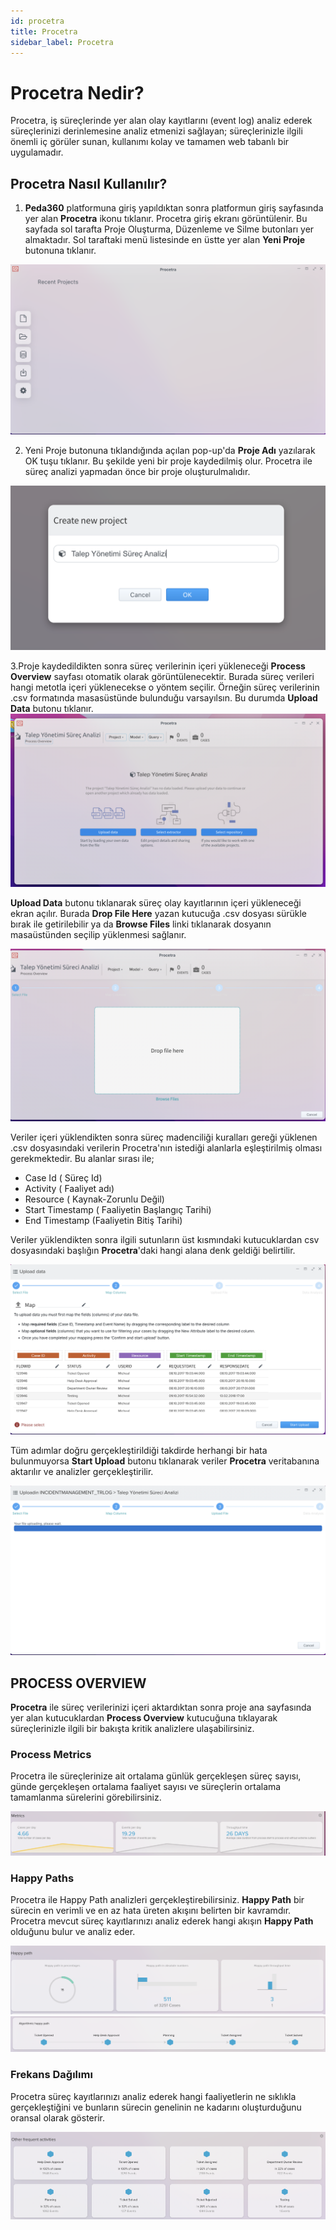 ```yaml
---
id: procetra
title: Procetra
sidebar_label: Procetra
---
```


# Procetra Nedir?

Procetra, iş süreçlerinde yer alan olay kayıtlarını (event log) analiz ederek süreçlerinizi derinlemesine analiz etmenizi sağlayan; süreçlerinizle ilgili önemli iç görüler sunan, kullanımı kolay ve tamamen web tabanlı bir uygulamadır.

## Procetra Nasıl Kullanılır?

1. **Peda360** platformuna giriş yapıldıktan sonra platformun giriş sayfasında yer alan **Procetra** ikonu tıklanır. Procetra giriş ekranı görüntülenir. Bu sayfada sol tarafta Proje Oluşturma, Düzenleme ve Silme butonları yer almaktadır. Sol taraftaki menü listesinde en üstte yer alan **Yeni Proje** butonuna tıklanır.

![Procetra Giriş](../images/p01.png)

2. Yeni Proje butonuna tıklandığında açılan pop-up'da **Proje Adı** yazılarak OK tuşu tıklanır. Bu şekilde yeni bir proje kaydedilmiş olur. Procetra ile süreç analizi yapmadan önce bir proje oluşturulmalıdır. 

![Proje Kayıt](../images/p04.png)

3.Proje kaydedildikten sonra süreç verilerinin içeri yükleneceği **Process Overview** sayfası otomatik olarak görüntülenecektir. Burada süreç verileri hangi metotla içeri yüklenecekse o yöntem seçilir. Örneğin süreç verilerinin .csv formatında masasüstünde bulunduğu varsayılsın. Bu durumda **Upload Data** butonu tıklanır.
![Upload Data](../images/p05.png)

**Upload Data** butonu tıklanarak süreç olay kayıtlarının içeri yükleneceği ekran açılır. Burada **Drop File Here** yazan kutucuğa .csv dosyası sürükle bırak ile getirilebilir ya da **Browse Files** linki tıklanarak dosyanın masaüstünden seçilip yüklenmesi sağlanır.

![Upload Data](../images/p06.png)

Veriler içeri yüklendikten sonra süreç madenciliği kuralları gereği yüklenen .csv dosyasındaki verilerin Procetra'nın istediği alanlarla eşleştirilmiş olması gerekmektedir. Bu alanlar sırası ile;

* Case Id ( Süreç Id)
* Activity ( Faaliyet adı)
* Resource ( Kaynak-Zorunlu Değil)
* Start Timestamp ( Faaliyetin Başlangıç Tarihi)
* End Timestamp (Faaliyetin Bitiş Tarihi)

Veriler yüklendikten sonra ilgili sutunların üst kısmındaki kutucuklardan csv dosyasındaki başlığın **Procetra**'daki hangi alana denk geldiği belirtilir.

![Upload Data](../images/p07.png)

Tüm adımlar doğru gerçekleştirildiği takdirde herhangi bir hata bulunmuyorsa **Start Upload** butonu tıklanarak veriler **Procetra** veritabanına aktarılır ve analizler gerçekleştirilir.

![Upload Data](../images/p08.png)

## PROCESS OVERVIEW

**Procetra** ile süreç verilerinizi içeri aktardıktan sonra proje ana sayfasında yer alan kutucuklardan **Process Overview** kutucuğuna tıklayarak süreçlerinizle ilgili bir bakışta kritik analizlere ulaşabilirsiniz.

### Process Metrics

Procetra ile süreçlerinize ait ortalama günlük gerçekleşen süreç sayısı, günde gerçekleşen ortalama faaliyet sayısı ve süreçlerin ortalama tamamlanma sürelerini görebilirsiniz.

![Process Metrics](../images/p09.png)

### Happy Paths

Procetra ile Happy Path analizleri gerçekleştirebilirsiniz. **Happy Path** bir sürecin en verimli ve en az hata üreten akışını belirten bir kavramdır. Procetra mevcut süreç kayıtlarınızı analiz ederek hangi akışın **Happy Path** olduğunu bulur ve analiz eder.

![Upload Data](../images/p10.png)
![Upload Data](../images/p11.png)

### Frekans Dağılımı

Procetra süreç kayıtlarınızı analiz ederek hangi faaliyetlerin ne sıklıkla gerçekleştiğini ve bunların sürecin genelinin ne kadarını oluşturduğunu oransal olarak gösterir.

![Upload Data](../images/p12.png)
